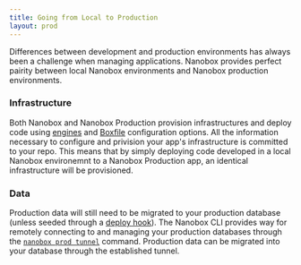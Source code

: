 ```yaml
---
title: Going from Local to Production
layout: prod
---
```


Differences between development and production environments has always been a challenge when managing applications. Nanobox provides perfect pairity between local Nanobox environments and Nanobox production environments.

### Infrastructure
Both Nanobox and Nanobox Production provision infrastructures and deploy code using [engines](/getting-started/engines/) and [Boxfile](/getting-started/boxfile/) configuration options. All the information necessary to configure and privision your app's infrastructure is committed to your repo. This means that by simply deploying code developed in a local Nanobox environemnt to a Nanobox Production app, an identical infrastructure will be provisioned.

### Data
Production data will still need to be migrated to your production database (unless seeded through a [deploy hook](/boxfile/code-services/#deploy-hooks)). The Nanobox CLI provides way for remotely connecting to and managing your production databases through the [`nanobox prod tunnel`](/production/cli/tunnel/) command. Production data can be migrated into your database through the established tunnel.
